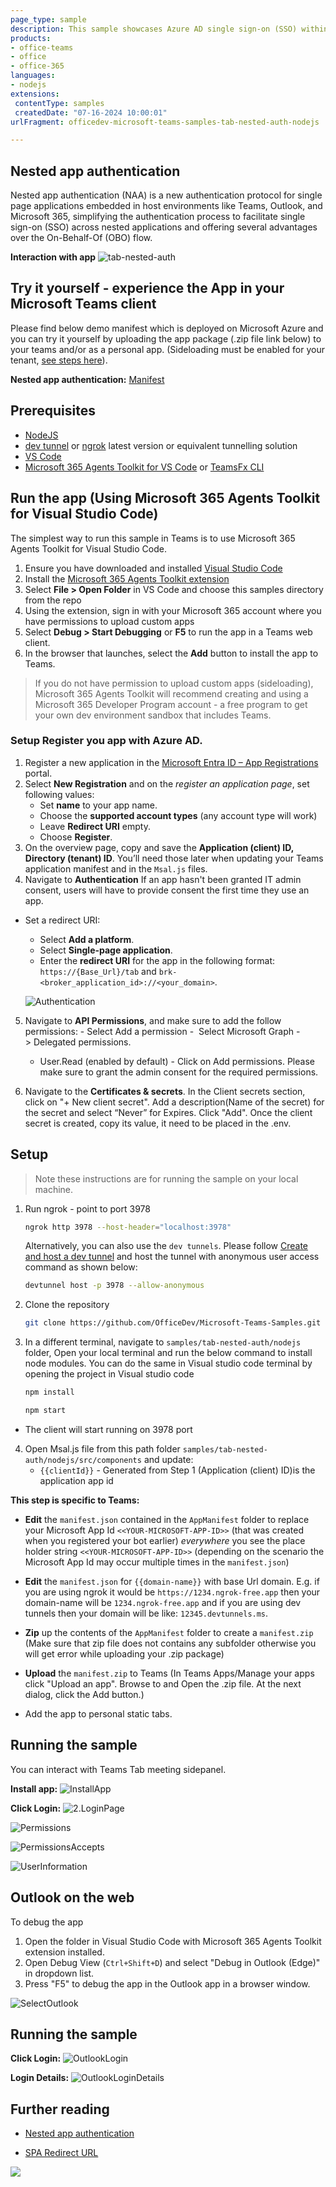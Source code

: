 ```yaml
---
page_type: sample
description: This sample showcases Azure AD single sign-on (SSO) within a Microsoft Teams tab, utilizing the On-Behalf-Of (OBO) flow to call
products:
- office-teams
- office
- office-365
languages:
- nodejs
extensions:
 contentType: samples
 createdDate: "07-16-2024 10:00:01"
urlFragment: officedev-microsoft-teams-samples-tab-nested-auth-nodejs

---
```


## Nested app authentication

Nested app authentication (NAA) is a new authentication protocol for single page applications embedded in host environments like Teams, Outlook, and Microsoft 365, simplifying the authentication process to facilitate single sign-on (SSO) across nested applications and offering several advantages over the On-Behalf-Of (OBO) flow.

**Interaction with app**
![tab-nested-auth](Images/tab-nested-auth.gif)

## Try it yourself - experience the App in your Microsoft Teams client
Please find below demo manifest which is deployed on Microsoft Azure and you can try it yourself by uploading the app package (.zip file link below) to your teams and/or as a personal app. (Sideloading must be enabled for your tenant, [see steps here](https://docs.microsoft.com/microsoftteams/platform/concepts/build-and-test/prepare-your-o365-tenant#enable-custom-teams-apps-and-turn-on-custom-app-uploading)).

**Nested app authentication:** [Manifest](/samples/tab-nested-auth/csharp/demo-manifest/tab-nested-auth.zip)

## Prerequisites

- [NodeJS](https://nodejs.org/en/)
- [dev tunnel](https://learn.microsoft.com/en-us/azure/developer/dev-tunnels/get-started?tabs=windows) or [ngrok](https://ngrok.com/) latest version or equivalent tunnelling solution
- [VS Code](https://code.visualstudio.com/)
- [Microsoft 365 Agents Toolkit for VS Code](https://marketplace.visualstudio.com/items?itemName=TeamsDevApp.ms-teams-vscode-extension) or [TeamsFx CLI](https://learn.microsoft.com/microsoftteams/platform/toolkit/teamsfx-cli?pivots=version-one)

## Run the app (Using Microsoft 365 Agents Toolkit for Visual Studio Code)

The simplest way to run this sample in Teams is to use Microsoft 365 Agents Toolkit for Visual Studio Code.

1. Ensure you have downloaded and installed [Visual Studio Code](https://code.visualstudio.com/docs/setup/setup-overview)
1. Install the [Microsoft 365 Agents Toolkit extension](https://marketplace.visualstudio.com/items?itemName=TeamsDevApp.ms-teams-vscode-extension)
1. Select **File > Open Folder** in VS Code and choose this samples directory from the repo
1. Using the extension, sign in with your Microsoft 365 account where you have permissions to upload custom apps
1. Select **Debug > Start Debugging** or **F5** to run the app in a Teams web client.
1. In the browser that launches, select the **Add** button to install the app to Teams.

> If you do not have permission to upload custom apps (sideloading), Microsoft 365 Agents Toolkit will recommend creating and using a Microsoft 365 Developer Program account - a free program to get your own dev environment sandbox that includes Teams.

### Setup Register you app with Azure AD.

  1. Register a new application in the [Microsoft Entra ID – App Registrations](https://go.microsoft.com/fwlink/?linkid=2083908) portal.
  2. Select **New Registration** and on the *register an application page*, set following values:
      * Set **name** to your app name.
      * Choose the **supported account types** (any account type will work)
      * Leave **Redirect URI** empty.
      * Choose **Register**.
  3. On the overview page, copy and save the **Application (client) ID, Directory (tenant) ID**. You’ll need those later when updating your Teams application manifest and in the `Msal.js` files.
  4. Navigate to **Authentication**
      If an app hasn't been granted IT admin consent, users will have to provide consent the first time they use an app.
  - Set a redirect URI:
      * Select **Add a platform**.
      * Select **Single-page application**.
      * Enter the **redirect URI** for the app in the following format: `https://{Base_Url}/tab` and `brk-<broker_application_id>://<your_domain>`.

      ![Authentication](Images/Authentication.png)
      
  5. Navigate to **API Permissions**, and make sure to add the follow permissions:
    -   Select Add a permission
    -   Select Microsoft Graph -\> Delegated permissions.
        * User.Read (enabled by default)
    -   Click on Add permissions. Please make sure to grant the admin consent for the required permissions.

  6.  Navigate to the **Certificates & secrets**. In the Client secrets section, click on "+ New client secret". Add a description(Name of the secret) for the secret and select “Never” for Expires. Click "Add". Once the client secret is created, copy its value, it need to be placed in the .env.

## Setup 

> Note these instructions are for running the sample on your local machine.

1. Run ngrok - point to port 3978

   ```bash
   ngrok http 3978 --host-header="localhost:3978"
   ```  

   Alternatively, you can also use the `dev tunnels`. Please follow [Create and host a dev tunnel](https://learn.microsoft.com/en-us/azure/developer/dev-tunnels/get-started?tabs=windows) and host the tunnel with anonymous user access command as shown below:

   ```bash
   devtunnel host -p 3978 --allow-anonymous
   ```

2. Clone the repository

    ```bash
    git clone https://github.com/OfficeDev/Microsoft-Teams-Samples.git
    ```
    
3. In a different terminal, navigate to `samples/tab-nested-auth/nodejs` folder, Open your local terminal and run the below command to install node modules. You can do the same in Visual studio code terminal by opening the project in Visual studio code 

    ```bash
    npm install
    ```

    ```bash
    npm start
    ```
- The client will start running on 3978 port

4. Open Msal.js file from this path folder `samples/tab-nested-auth/nodejs/src/components` and update:
   - `{{clientId}}` - Generated from Step 1 (Application (client) ID)is the application app id
   
**This step is specific to Teams:**

- **Edit** the `manifest.json` contained in the  `AppManifest` folder to replace your Microsoft App Id `<<YOUR-MICROSOFT-APP-ID>>` (that was created when you registered your bot earlier) *everywhere* you see the place holder string `<<YOUR-MICROSOFT-APP-ID>>` (depending on the scenario the Microsoft App Id may occur multiple times in the `manifest.json`)

- **Edit** the `manifest.json` for `{{domain-name}}` with base Url domain. E.g. if you are using ngrok it would be `https://1234.ngrok-free.app` then your domain-name will be `1234.ngrok-free.app` and if you are using dev tunnels then your domain will be like: `12345.devtunnels.ms`.

- **Zip** up the contents of the `AppManifest` folder to create a `manifest.zip` (Make sure that zip file does not contains any subfolder otherwise you will get error while uploading your .zip package)

- **Upload** the `manifest.zip` to Teams (In Teams Apps/Manage your apps click "Upload an app". Browse to and Open the .zip file. At the next dialog, click the Add button.)

- Add the app to personal static tabs.

## Running the sample

You can interact with Teams Tab meeting sidepanel.

**Install app:**
![InstallApp ](Images/1.InstallApp.png)

**Click Login:**
![2.LoginPage ](Images/2.LoginPage.png)

![Permissions ](Images/Permissions.png)

![PermissionsAccepts ](Images/PermissionsAccepts.png)

![UserInformation ](Images/3.UserInformation.png)

## Outlook on the web
To debug the app
1. Open the folder in Visual Studio Code with Microsoft 365 Agents Toolkit extension installed.
1. Open Debug View (`Ctrl+Shift+D`) and select "Debug in Outlook (Edge)" in dropdown list.
1. Press "F5" to debug the app in the Outlook app in a browser window.

![SelectOutlook ](Images/1.SelectOutlook.png)

## Running the sample

**Click Login:**
![OutlookLogin ](Images/2.OutlookLogin.png)

**Login Details:**
![OutlookLoginDetails ](Images/3.OutlookLoginDetails.png)

## Further reading

- [Nested app authentication](https://review.learn.microsoft.com/en-us/microsoftteams/platform/concepts/authentication/nested-authentication?branch=pr-en-us-10768)

- [SPA Redirect URL](https://learn.microsoft.com/en-us/office/dev/add-ins/develop/enable-nested-app-authentication-in-your-add-in#add-a-trusted-broker-through-spa-redirect)

<img src="https://pnptelemetry.azurewebsites.net/microsoft-teams-samples/samples/tab-nested-auth-nodejs" />